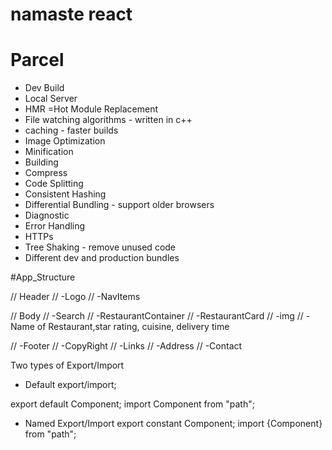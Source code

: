 # namaste react

# Parcel
- Dev Build
- Local Server
- HMR =Hot Module Replacement
- File watching algorithms - written in c++
- caching - faster builds
- Image Optimization
- Minification
- Building 
- Compress
- Code Splitting
- Consistent Hashing
- Differential Bundling - support older browsers
- Diagnostic
- Error Handling 
- HTTPs
- Tree Shaking - remove unused code
- Different dev and production bundles

#App_Structure

// Header
// -Logo 
// -NavItems 

// Body
// -Search
// -RestaurantContainer
// -RestaurantCard
//     -img
//     -Name of Restaurant,star rating, cuisine, delivery time
       
// -Footer
// -CopyRight
// -Links
// -Address
// -Contact

Two types of Export/Import

- Default export/import;

export default Component;
import Component from "path";

- Named Export/Import
export constant Component;
import {Component} from "path";
